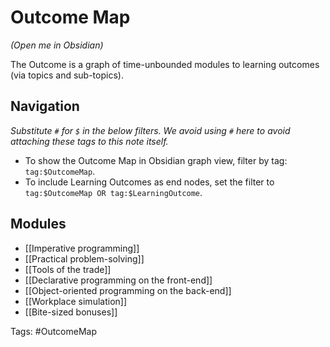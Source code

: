 # Outcome Map
*(Open me in Obsidian)*

The Outcome is a graph of time-unbounded modules to learning outcomes (via topics and sub-topics).

## Navigation
*Substitute `#` for `$` in the below filters. We avoid using `#` here to avoid attaching these tags to this note itself.*

- To show the Outcome Map in Obsidian graph view, filter by tag: `tag:$OutcomeMap`.
- To include Learning Outcomes as end nodes, set the filter to  `tag:$OutcomeMap OR tag:$LearningOutcome`.

## Modules
- [[Imperative programming]]
- [[Practical problem-solving]]
- [[Tools of the trade]]
- [[Declarative programming on the front-end]]
- [[Object-oriented programming on the back-end]]
- [[Workplace simulation]]
- [[Bite-sized bonuses]]

Tags: #OutcomeMap